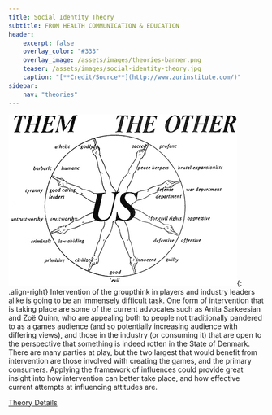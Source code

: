 ```yaml
---
title: Social Identity Theory
subtitle: FROM HEALTH COMMUNICATION & EDUCATION
header:
    excerpt: false
    overlay_color: "#333"
    overlay_image: /assets/images/theories-banner.png
    teaser: /assets/images/social-identity-theory.jpg
    caption: "[**Credit/Source**](http://www.zurinstitute.com/)"
sidebar:
    nav: "theories"
---
```


![social identity theory](/assets/images/social-identity-theory.jpg){: .align-right}
Intervention of the groupthink in players and industry leaders alike is going to be an immensely difficult task. One form of intervention that is taking place are some of the current advocates such as Anita Sarkeesian and Zoë Quinn, who are appealing both to people not traditionally pandered to as a games audience (and so potentially increasing audience with differing views), and those in the industry (or consuming it) that are open to the perspective that something is indeed rotten in the State of Denmark. There are many parties at play, but the two largest that would benefit from intervention are those involved with creating the games, and the primary consumers. Applying the framework of influences could provide great insight into how intervention can better take place, and how effective current attempts at influencing attitudes are.

[Theory Details](https://www.utwente.nl/cw/theorieenoverzicht/Theory%20Clusters/Interpersonal%20Communication%20and%20Relations/Social_Identity_Theory/)